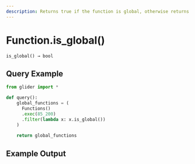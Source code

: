 ```yaml
---
description: Returns true if the function is global, otherwise returns false.
---
```


# Function.is\_global()

`is_global() → bool`

## Query Example

```python
from glider import *

def query():
    global_functions = (
      Functions()
      .exec(85_200)
      .filter(lambda x: x.is_global())
    )

    return global_functions
```

## Example Output

<figure><img src="../../../.gitbook/assets/Screenshot 2025-08-15 at 2.58.32 PM.png" alt=""><figcaption></figcaption></figure>
